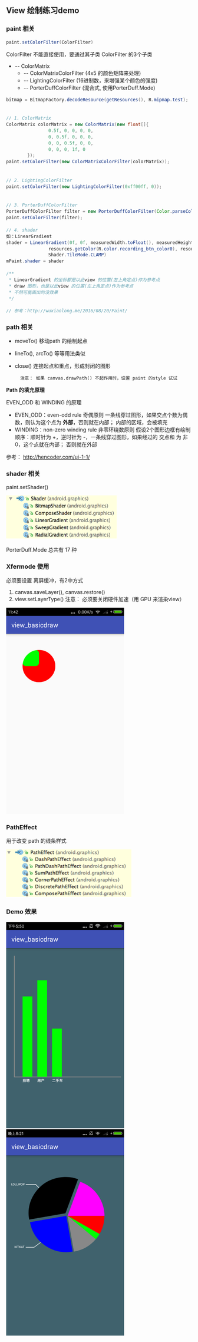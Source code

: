 ## View 绘制练习demo

### paint 相关
```java
paint.setColorFilter(ColorFilter)
```
ColorFilter 不能直接使用，要通过其子类
ColorFilter 的3个子类
+ -- ColorMatrix
    + -- ColorMatrixColorFilter (4x5 的颜色矩阵来处理)
    + -- LightingColorFilter (16进制数，来增强某个颜色的强度)
    + -- PorterDuffColorFilter (混合式, 使用PorterDuff.Mode)

```java
bitmap = BitmapFactory.decodeResource(getResources(), R.mipmap.test);


// 1. ColorMatrix
ColorMatrix colorMatrix = new ColorMatrix(new float[]{
                0.5f, 0, 0, 0, 0,
                0, 0.5f, 0, 0, 0,
                0, 0, 0.5f, 0, 0,
                0, 0, 0, 1f, 0
        });
paint.setColorFilter(new ColorMatrixColorFilter(colorMatrix));


// 2. LightingColorFilter
paint.setColorFilter(new LightingColorFilter(0xff00ff, 0));


// 3. PorterDuffColorFilter
PorterDuffColorFilter filter = new PorterDuffColorFilter(Color.parseColor("#22ff00"), PorterDuff.Mode.SRC_OUT);
paint.setColorFilter(filter);

// 4. shader
如：LinearGradient
shader = LinearGradient(0f, 0f, measuredWidth.toFloat(), measuredHeight.toFloat(),
                resources.getColor(R.color.recording_btn_color0), resources.getColor(R.color.recording_btn_color1),
                Shader.TileMode.CLAMP)
mPaint.shader = shader

/**
 * LinearGradient 的坐标都是以此view 的位置(左上角定点)作为参考点
 * draw 图形，也是以此view 的位置(左上角定点)作为参考点
 * 不然可能画出的没效果
 */

// 参考：http://wuxiaolong.me/2016/08/20/Paint/
```

### path 相关
* moveTo() 移动path 的绘制起点
* lineTo(), arcTo() 等等用法类似
* close() 连接起点和重点，形成封闭的图形


        注意： 如果 canvas.drawPath() 不起作用时，设置 paint 的style 试试

**Path 的填充原理**

EVEN_ODD 和 WINDING 的原理

* EVEN_ODD：even-odd rule 奇偶原则
一条线穿过图形，如果交点个数为偶数，则认为这个点为 **外部**，否则就在内部；
内部的区域，会被填充
* WINDING：non-zero winding rule 非零环绕数原则
假设2个图形边框有绘制顺序：顺时针为 +，逆时针为 -，一条线穿过图形，如果经过的 交点和 为 非0，这个点就在内部； 否则就在外部

参考：
http://hencoder.com/ui-1-1/

### shader 相关
paint.setShader()

<img src="screenshot/image_shader.png" width="300" height="120"/>

PorterDuff.Mode 总共有 17 种

### Xfermode 使用
必须要设置 离屏缓冲，有2中方式
1. canvas.saveLayer(), canvas.restore()
2. view.setLayerType()
注意：
    必须要关闭硬件加速（用 GPU 来渲染view）

<img src="screenshot/device-2017-09-19-114248.png" width="320" height="560" />

### PathEffect
用于改变 path 的线条样式

<img src="screenshot/patheffect.png" width="340" height="130" />


### Demo 效果
<img src="screenshot/device-2017-09-18-175153.png" width="320" height="560" />      <img src="screenshot/device-2017-09-18-202215.png" width="320" height="560" />
